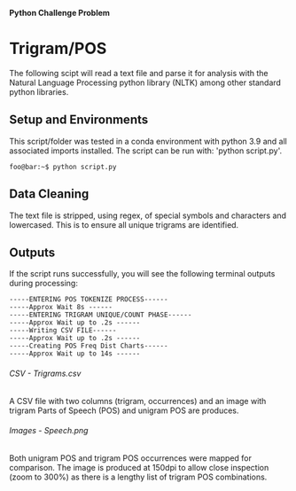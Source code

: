 **Python Challenge Problem**
# Trigram/POS 

The following scipt will read a text file and parse it for analysis with  the Natural Language Processing python library (NLTK) among other standard python libraries.

## Setup and Environments
This script/folder was tested in a conda environment with python 3.9 and all associated imports installed. The script can be run with: 'python script.py'.
```console
foo@bar:~$ python script.py
```
## Data Cleaning
The text file is stripped, using regex, of special symbols and characters and lowercased. This is to ensure all unique trigrams are identified.

## Outputs
If the script runs successfully, you will see the following terminal outputs during processing:

```console
-----ENTERING POS TOKENIZE PROCESS------
-----Approx Wait 8s ------
-----ENTERING TRIGRAM UNIQUE/COUNT PHASE------
-----Approx Wait up to .2s ------
-----Writing CSV FILE------
-----Approx Wait up to .2s ------
-----Creating POS Freq Dist Charts------
-----Approx Wait up to 14s ------
```
###### CSV - Trigrams.csv
A CSV file with two columns (trigram, occurrences) and an image with trigram Parts of Speech (POS) and unigram POS are produces.

###### Images - Speech.png
Both unigram POS and trigram POS occurrences were mapped for comparison. The image is produced at 150dpi to allow close inspection (zoom to 300%) as there is a lengthy list of trigram POS combinations.